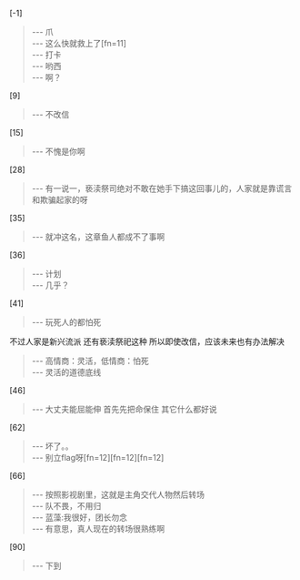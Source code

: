 
[-1] 
>--- 爪<br>
>--- 这么快就救上了[fn=11]<br>
>--- 打卡<br>
>--- 哟西<br>
>--- 啊？<br>

[9] 
>--- 不改信<br>

[15] 
>--- 不愧是你啊<br>

[28] 
>--- 有一说一，亵渎祭司绝对不敢在她手下搞这回事儿的，人家就是靠谎言和欺骗起家的呀<br>

[35] 
>--- 就冲这名，这章鱼人都成不了事啊<br>

[36] 
>--- 计划<br>
>--- 几乎？<br>

[41] 
>--- 玩死人的都怕死

不过人家是新兴流派
还有亵渎祭祀这种
所以即使改信，应该未来也有办法解决<br>
>--- 高情商：灵活，低情商：怕死<br>
>--- 灵活的道德底线<br>

[46] 
>--- 大丈夫能屈能伸
首先先把命保住
其它什么都好说<br>

[62] 
>--- 坏了。。<br>
>--- 别立flag呀[fn=12][fn=12][fn=12]<br>

[66] 
>--- 按照影视剧里，这就是主角交代人物然后转场<br>
>--- 队不畏，不用归<br>
>--- 蓝藻:我很好，团长勿念<br>
>--- 有意思，真人现在的转场很熟练啊<br>

[90] 
>--- 下到<br>
